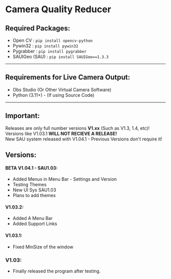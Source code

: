# Camera Quality Reducer
## Required Packages:
- Open CV :  `pip install opencv-python`
- Pywin32 :  `pip install pywin32`
- Pygrabber : `pip install pygrabber`
- SAUIGeo (SAU) : `pip install SAUIGeo==1.3.3`
---
## Requirements for Live Camera Output:
- Obs Studio (Or Other Virtual Camera Software)
- Python (3.11+) - (If using Source Code)
---
## Important:
Releases are only full number versions **V1.xx** (Such as V1.3, 1.4, etc)!<br>
Versions like V1.03.1 **WILL NOT RECIEVE A RELEASE!**<br>
New SAU system released with V1.04.1 - Previous Versions don't require it!
## Versions:
#### BETA V1.04.1 - SAU1.03:
- Added Menus in Menu Bar - Settings and Version
- Testing Themes
- New UI Sys SAU1.03
- Plans to add themes
#### V1.03.2:
- Added A Menu Bar
- Added Support Links
#### V1.03.1:
- Fixed MinSize of the window
### V1.03:
- Finally released the program after testing.
